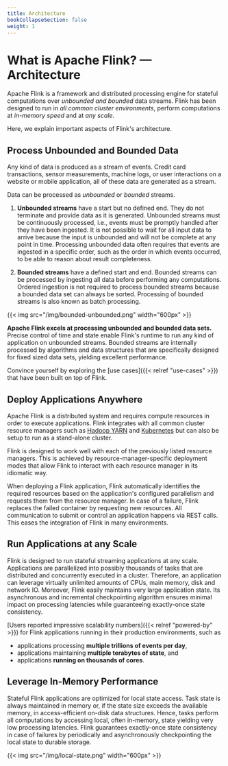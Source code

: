 ```yaml
---
title: Architecture
bookCollapseSection: false
weight: 1
---
```


# What is Apache Flink? — Architecture

Apache Flink is a framework and distributed processing engine for stateful computations over *unbounded and bounded* data streams. Flink has been designed to run in *all common cluster environments*, perform computations at *in-memory speed* and at *any scale*.

Here, we explain important aspects of Flink's architecture.

## Process Unbounded and Bounded Data

Any kind of data is produced as a stream of events. Credit card transactions, sensor measurements, machine logs, or user interactions on a website or mobile application, all of these data are generated as a stream.

Data can be processed as *unbounded* or *bounded* streams.

1. **Unbounded streams** have a start but no defined end. They do not terminate and provide data as it is generated. Unbounded streams must be continuously processed, i.e., events must be promptly handled after they have been ingested. It is not possible to wait for all input data to arrive because the input is unbounded and will not be complete at any point in time. Processing unbounded data often requires that events are ingested in a specific order, such as the order in which events occurred, to be able to reason about result completeness.

2. **Bounded streams** have a defined start and end. Bounded streams can be processed by ingesting all data before performing any computations. Ordered ingestion is not required to process bounded streams because a bounded data set can always be sorted. Processing of bounded streams is also known as batch processing.

{{< img src="/img/bounded-unbounded.png" width="600px" >}}

**Apache Flink excels at processing unbounded and bounded data sets.** Precise control of time and state enable Flink's runtime to run any kind of application on unbounded streams. Bounded streams are internally processed by algorithms and data structures that are specifically designed for fixed sized data sets, yielding excellent performance.

Convince yourself by exploring the [use cases]({{< relref "use-cases" >}}) that have been built on top of Flink.

## Deploy Applications Anywhere

Apache Flink is a distributed system and requires compute resources in order to execute applications. Flink integrates with all common cluster resource managers such as [Hadoop YARN](https://hadoop.apache.org/docs/stable/hadoop-yarn/hadoop-yarn-site/YARN.html) and [Kubernetes](https://kubernetes.io/) but can also be setup to run as a stand-alone cluster.

Flink is designed to work well with each of the previously listed resource managers. This is achieved by resource-manager-specific deployment modes that allow Flink to interact with each resource manager in its idiomatic way.

When deploying a Flink application, Flink automatically identifies the required resources based on the application's configured parallelism and requests them from the resource manager. In case of a failure, Flink replaces the failed container by requesting new resources. All communication to submit or control an application happens via REST calls. This eases the integration of Flink in many environments.

<!-- Add this section once library deployment mode is supported. -->
<!--

Flink features two deployment modes for applications, the *framework mode* and the *library mode*.

* In the **framework deployment mode**, a client submits a Flink application against a running Flink service that takes care of executing the application. This is the common deployment model for most data processing frameworks, query engines, or database systems.

* In the **library deployment mode**, a Flink application is packaged together with the Flink master executables into a (Docker) image. Another job-independent image contains the Flink worker executables. When a container is started from the job image, the Flink master process is started and the embedded application is automatically loaded. Containers started from the worker image, bootstrap Flink worker processes which automatically connect to the master process. A container manager such as Kubernetes monitors the running containers and automatically restarts failed containers. In this mode, you don't have to setup and maintain a Flink service in your cluster. Instead you package Flink as a library with your application. This model is very popular for deploying microservices. 

<div>
  {{< img src="/img/deployment-modes.png" width="600px" >}}
</div>

-->

## Run Applications at any Scale

Flink is designed to run stateful streaming applications at any scale. Applications are parallelized into possibly thousands of tasks that are distributed and concurrently executed in a cluster. Therefore, an application can leverage virtually unlimited amounts of CPUs, main memory, disk and network IO. Moreover, Flink easily maintains very large application state. Its asynchronous and incremental checkpointing algorithm ensures minimal impact on processing latencies while guaranteeing exactly-once state consistency.

[Users reported impressive scalability numbers]({{< relref "powered-by" >}}) for Flink applications running in their production environments, such as

* applications processing **multiple trillions of events per day**,
* applications maintaining **multiple terabytes of state**, and
* applications **running on thousands of cores**.

## Leverage In-Memory Performance

Stateful Flink applications are optimized for local state access. Task state is always maintained in memory or, if the state size exceeds the available memory, in access-efficient on-disk data structures. Hence, tasks perform all computations by accessing local, often in-memory, state yielding very low processing latencies. Flink guarantees exactly-once state consistency in case of failures by periodically and asynchronously checkpointing the local state to durable storage.

<div>
  {{< img src="/img/local-state.png" width="600px" >}}
</div>
